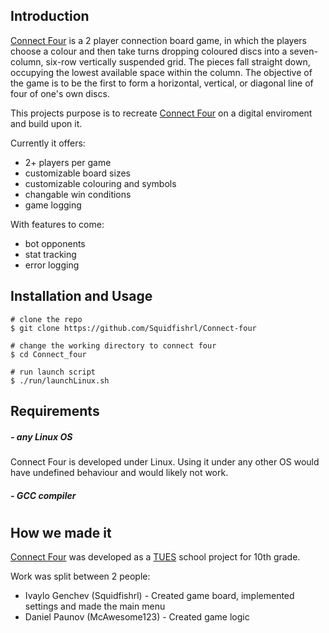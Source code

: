 ## Introduction
[Connect Four](https://github.com/Squidfishrl/Connect-four) is a 2 player connection board game, in which the players choose a colour and then take turns dropping coloured discs into a seven-column, six-row vertically suspended grid. The pieces fall straight down, occupying the lowest available space within the column. The objective of the game is to be the first to form a horizontal, vertical, or diagonal line of four of one's own discs.

This projects purpose is to recreate [Connect Four](https://github.com/Squidfishrl/Connect-four) on a digital enviroment and build upon it.

Currently it offers:
- 2+ players per game
- customizable board sizes
- customizable colouring and symbols
- changable win conditions
- game logging

With features to come:
- bot opponents
- stat tracking
- error logging

## Installation and Usage
``` console
# clone the repo
$ git clone https://github.com/Squidfishrl/Connect-four

# change the working directory to connect four
$ cd Connect_four

# run launch script
$ ./run/launchLinux.sh
```

## Requirements

##### - any Linux OS
Connect Four is developed under Linux. Using it under any other OS would have undefined behaviour and would likely not work.

##### - GCC compiler
#

## How we made it
[Connect Four](https://github.com/Squidfishrl/Connect-four) was developed as a [TUES](https://www.elsys-bg.org/) school project for 10th grade.

Work was split between 2 people:
- Ivaylo Genchev (Squidfishrl) - Created game board, implemented settings and made the main menu
- Daniel Paunov (McAwesome123) - Created game logic
